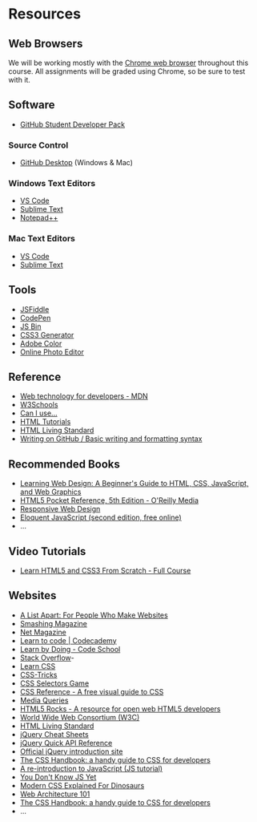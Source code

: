 # Resources

## Web Browsers

We will be working mostly with the [Chrome web browser](https://www.google.com/chrome/) throughout this course. All assignments will be graded using Chrome, so be sure to test with it.

## Software

- [GitHub Student Developer Pack](https://education.github.com/pack)

### Source Control
- [GitHub Desktop](https://desktop.github.com) (Windows & Mac)

### Windows Text Editors

- [VS Code](https://code.visualstudio.com)
- [Sublime Text](https://www.sublimetext.com/)
- [Notepad++](http://notepad-plus-plus.org/)

### Mac Text Editors

- [VS Code](https://code.visualstudio.com/docs/setup/mac)
- [Sublime Text](https://www.sublimetext.com)

## Tools

- [JSFiddle](https://jsfiddle.net/)
- [CodePen](http://codepen.io/)
- [JS Bin](https://jsbin.com)
- [CSS3 Generator](http://css3generator.com/)
- [Adobe Color](https://color.adobe.com/create/color-wheel//)
- [Online Photo Editor](http://pixlr.com/editor/)

## Reference
 
- [Web technology for developers - MDN](https://developer.mozilla.org/en-US/docs/Web)
- [W3Schools](http://www.w3schools.com)
- [Can I use...](http://caniuse.com/)
- [HTML Tutorials](https://htmldog.com/guides/html/)
- [HTML Living Standard](https://html.spec.whatwg.org/multipage/)
- [Writing on GitHub / Basic writing and formatting syntax](https://docs.github.com/en/get-started/writing-on-github/getting-started-with-writing-and-formatting-on-github/basic-writing-and-formatting-syntax)

## Recommended Books

- [Learning Web Design: A Beginner's Guide to HTML, CSS, JavaScript, and Web Graphics](https://www.amazon.com/Learning-Web-Design-Beginners-JavaScript/dp/1449319270/)
- [HTML5 Pocket Reference, 5th Edition - O'Reilly Media](http://shop.oreilly.com/product/0636920029274.do)
- [Responsive Web Design](http://www.abookapart.com/products/responsive-web-design)
- [Eloquent JavaScript (second edition, free online)](http://eloquentjavascript.net/)
- ...

## Video Tutorials
- [Learn HTML5 and CSS3 From Scratch - Full Course](https://www.youtube.com/watch?v=mU6anWqZJcc)

## Websites

- [A List Apart: For People Who Make Websites](http://alistapart.com/)
- [Smashing Magazine](http://www.smashingmagazine.com/)
- [Net Magazine](http://www.creativebloq.com/net-magazine)
- [Learn to code | Codecademy](https://www.codecademy.com/)
- [Learn by Doing - Code School](https://www.codeschool.com/)
- [Stack Overflow](https://stackoverflow.com/)- 
- [Learn CSS](https://web.dev/learn/css/)
- [CSS-Tricks](https://css-tricks.com/)
- [CSS Selectors Game](http://flukeout.github.io)
- [CSS Reference - A free visual guide to CSS](https://cssreference.io/)
- [Media Queries](https://mediaqueri.es/)
- [HTML5 Rocks - A resource for open web HTML5 developers](https://www.html5rocks.com/en/)
- [World Wide Web Consortium (W3C)](https://www.w3.org/)
- [HTML Living Standard](https://html.spec.whatwg.org/multipage/)
- [jQuery Cheat Sheets](http://www.javascripttoolbox.com/jquery/cheatsheet/)
- [jQuery Quick API Reference](https://oscarotero.com/jquery/)
- [Official jQuery introduction site](http://learn.jquery.com/)
- [The CSS Handbook: a handy guide to CSS for developers](https://www.freecodecamp.org/news/the-css-handbook-a-handy-guide-to-css-for-developers-b56695917d11/)
- [A re-introduction to JavaScript (JS tutorial)](https://developer.mozilla.org/en-US/docs/Web/JavaScript/A_re-introduction_to_JavaScript)
- [You Don't Know JS Yet](https://github.com/getify/You-Dont-Know-JS)
- [Modern CSS Explained For Dinosaurs](https://medium.com/actualize-network/modern-css-explained-for-dinosaurs-5226febe3525)
- [Web Architecture 101](https://engineering.videoblocks.com/web-architecture-101-a3224e126947)
- [The CSS Handbook: a handy guide to CSS for developers](https://www.freecodecamp.org/news/the-css-handbook-a-handy-guide-to-css-for-developers-b56695917d11/)
- ...
